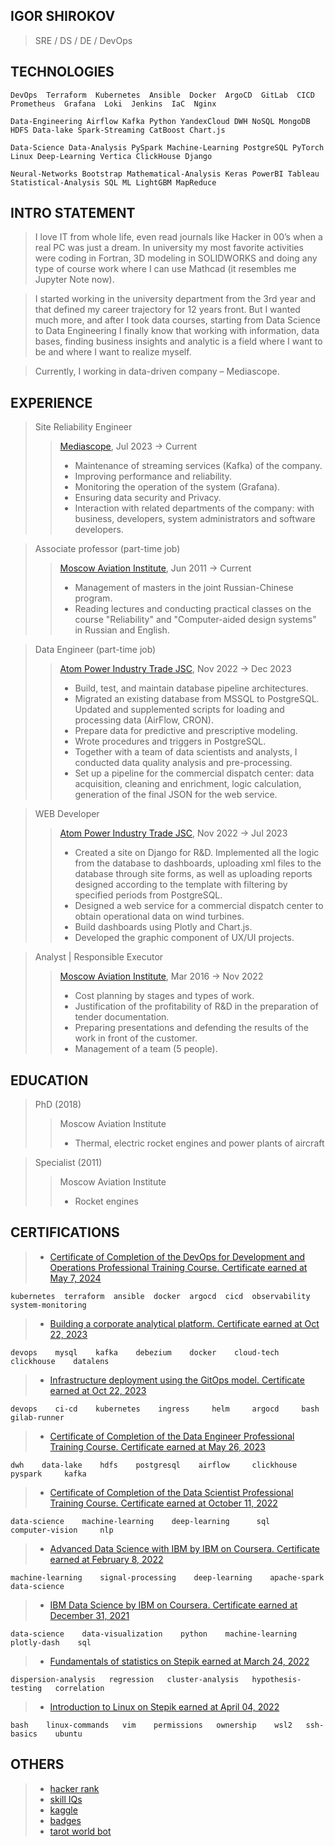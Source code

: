## IGOR SHIROKOV

> SRE / DS / DE / DevOps

## TECHNOLOGIES

    DevOps  Terraform  Kubernetes  Ansible  Docker  ArgoCD  GitLab  CICD  Prometheus  Grafana  Loki  Jenkins  IaC  Nginx

    Data-Engineering Airflow Kafka Python YandexCloud DWH NoSQL MongoDB HDFS Data-lake Spark-Streaming CatBoost Chart.js
    
    Data-Science Data-Analysis PySpark Machine-Learning PostgreSQL PyTorch Linux Deep-Learning Vertica ClickHouse Django
    
    Neural-Networks Bootstrap Mathematical-Analysis Keras PowerBI Tableau Statistical-Analysis SQL ML LightGBM MapReduce

## INTRO STATEMENT

> I love IT from whole life, even read journals like Hacker in 00’s when a real PC was just a dream. In university my most favorite activities were coding in Fortran, 3D modeling in SOLIDWORKS and doing any type of course work where I can use Mathcad (it resembles me Jupyter Note now).

> I started working in the university department from the 3rd year and that defined my career trajectory for 12 years front. But I wanted much more, and after I took data courses, starting from Data Science to Data Engineering I finally know that working with information, data bases, finding business insights and analytic is a field where I want to be and where I want to realize myself.

> Currently, I working in data-driven company – Mediascope.

## EXPERIENCE

> Site Reliability Engineer
>> [Mediascope](https://mediascope.net/),
>> Jul 2023 → Current
>> * Maintenance of streaming services (Kafka) of the company.
>> * Improving performance and reliability.
>> * Monitoring the operation of the system (Grafana).
>> * Ensuring data security and Privacy.
>> * Interaction with related departments of the company: with business, developers, system administrators and software developers.

> Associate professor (part-time job)
>> [Moscow Aviation Institute](https://en.mai.ru/), 
>> Jun 2011 → Current
>> * Management of masters in the joint Russian-Chinese program.
>> * Reading lectures and conducting practical classes on the course "Reliability" and "Computer-aided design systems" in Russian and English.

> Data Engineer (part-time job)
>> [Atom Power Industry Trade JSC](https://en.apsbt.ru/),
>> Nov 2022 → Dec 2023
>> * Build, test, and maintain database pipeline architectures.
>> * Migrated an existing database from MSSQL to PostgreSQL. Updated and supplemented scripts for loading and processing data (AirFlow, CRON).
>> * Prepare data for predictive and prescriptive modeling.
>> * Wrote procedures and triggers in PostgreSQL.
>> * Together with a team of data scientists and analysts, I conducted data quality analysis and pre-processing.
>> * Set up a pipeline for the commercial dispatch center: data acquisition, cleaning and enrichment, logic calculation, generation of the final JSON for the web service.

> WEB Developer
>> [Atom Power Industry Trade JSC](https://en.apsbt.ru/),
>> Nov 2022 → Jul 2023
>> * Created a site on Django for R&D. Implemented all the logic from the database to dashboards, uploading xml files to the database through site forms, as well as uploading reports designed according to the template with filtering by specified periods from PostgreSQL.
>> * Designed a web service for a commercial dispatch center to obtain operational data on wind turbines.
>> * Build dashboards using Plotly and Chart.js.
>> * Developed the graphic component of UX/UI projects.

> Analyst | Responsible Executor
>> [Moscow Aviation Institute](https://en.mai.ru/),
>> Mar 2016 → Nov 2022
>> * Cost planning by stages and types of work.
>> * Justification of the profitability of R&D in the preparation of tender documentation.
>> * Preparing presentations and defending the results of the work in front of the customer.
>> * Management of a team (5 people).

## EDUCATION

> PhD (2018)
>> Moscow Aviation Institute
>> * Thermal, electric rocket engines and power plants of aircraft

> Specialist (2011)
>> Moscow Aviation Institute
>> * Rocket engines

## CERTIFICATIONS

> * [Certificate of Completion of the DevOps for Development and Operations Professional Training Course. Certificate earned at May 7, 2024](https://disk.yandex.ru/i/eQzNuePG6qFLqQ)
    
    kubernetes  terraform  ansible  docker  argocd  cicd  observability  system-monitoring

> * [Building a corporate analytical platform. Certificate earned at Oct 22, 2023](https://disk.yandex.ru/i/vM50Gb0RBsBV9w)
    
    devops    mysql    kafka    debezium    docker    cloud-tech    clickhouse    datalens

> * [Infrastructure deployment using the GitOps model. Certificate earned at Oct 22, 2023](https://disk.yandex.ru/i/bmnQ93UF92eovQ)
    
    devops    ci-cd    kubernetes    ingress     helm     argocd     bash     gilab-runner

> * [Certificate of Completion of the Data Engineer Professional Training Course. Certificate earned at May 26, 2023](https://disk.yandex.ru/i/xscI6hf5QhWj3g)
    
    dwh    data-lake    hdfs    postgresql    airflow     clickhouse     pyspark     kafka

> * [Certificate of Completion of the Data Scientist Professional Training Course. Certificate earned at October 11, 2022](https://disk.yandex.ru/i/U9dBo55xGPU1Rw)
    
    data-science    machine-learning    deep-learning      sql     computer-vision     nlp

> * [Advanced Data Science with IBM by IBM on Coursera. Certificate earned at February 8, 2022](https://coursera.org/share/786097aa73e892c6bef06d12b74059db)
    
    machine-learning    signal-processing    deep-learning    apache-spark    data-science
    
> * [IBM Data Science by IBM on Coursera. Certificate earned at December 31, 2021](https://coursera.org/share/37873ff936bce6ddadef2d4f6b36bdcb)
    
    data-science    data-visualization    python    machine-learning    plotly-dash    sql
    
> * [Fundamentals of statistics on Stepik earned at March 24, 2022](https://stepik.org/cert/1447548)
    
    dispersion-analysis   regression   cluster-analysis   hypothesis-testing   correlation

> * [Introduction to Linux on Stepik earned at April 04, 2022](https://stepik.org/cert/1462921)
    
    bash    linux-commands   vim    permissions   ownership    wsl2   ssh-basics    ubuntu

## OTHERS
> * [hacker rank](https://www.hackerrank.com/Igor_Shirokov)
> * [skill IQs](https://app.pluralsight.com/profile/igor-shirokov)
> * [kaggle](https://www.kaggle.com/igorshirokov/competitions?tab=active)
> * [badges](https://www.credly.com/users/igor-shirokov)
> * [tarot world bot](https://t.me/tarot_world_bot)
